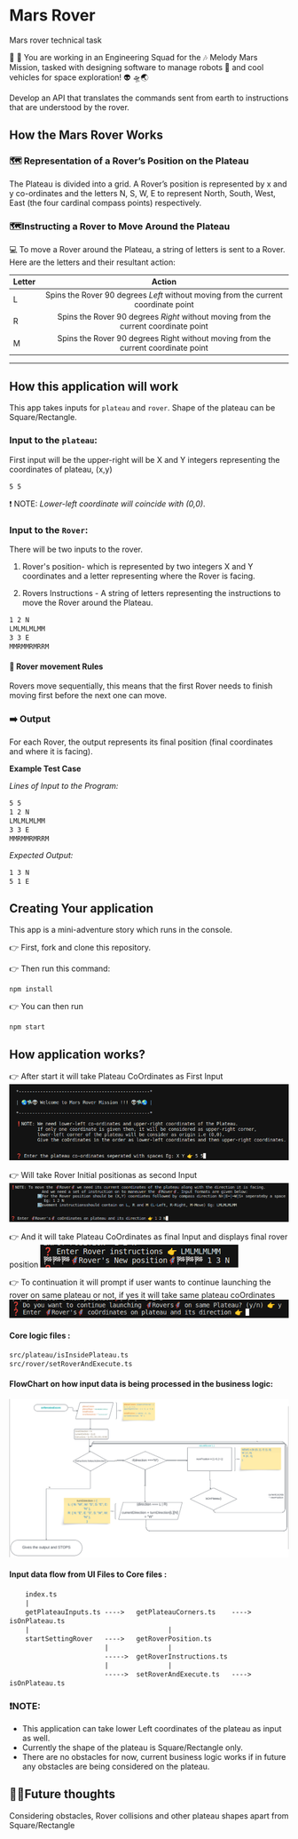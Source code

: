 # Mars Rover

Mars rover technical task

👾 🚀 You are working in an Engineering Squad for the 🎶 Melody Mars Mission, tasked with designing software to manage robots 🤖 and
cool vehicles for space exploration! 👽 🛸🌏

Develop an API that translates the commands sent from earth to instructions that are understood by the rover.

## How the Mars Rover Works

### 🗺 Representation of a Rover’s Position on the Plateau

The Plateau is divided into a grid. A Rover’s position is represented by x and y co-ordinates and the letters N, S, W, E to represent North,
South, West, East (the four cardinal compass points) respectively.

### 🗺Instructing a Rover to Move Around the Plateau

💻 To move a Rover around the Plateau, a string of letters is sent to a Rover.
Here are the letters and their resultant action:

| Letter |                                       Action                                        |
| :----- | :---------------------------------------------------------------------------------: |
| L      | Spins the Rover 90 degrees _Left_ without moving from the current coordinate point  |
| R      | Spins the Rover 90 degrees _Right_ without moving from the current coordinate point |
| M      |  Spins the Rover 90 degrees Right without moving from the current coordinate point  |

---

## How this application will work

This app takes inputs for `plateau` and `rover`.
Shape of the plateau can be Square/Rectangle.

### Input to the `plateau`:

First input will be the upper-right will be X and Y integers representing the coordinates of plateau, (x,y)

```
5 5
```

❗ NOTE: _Lower-left coordinate will coincide with (0,0)_.

### Input to the `Rover`:

There will be two inputs to the rover.

1. Rover's position- which is represented by two integers X and Y coordinates and a letter representing where the Rover is facing.

2. Rovers Instructions - A string of letters representing the instructions to move the Rover around the Plateau.

```
1 2 N
LMLMLMLMM
3 3 E
MMRMMRMRRM
```

#### 📏 Rover movement Rules

Rovers move sequentially, this means that the first Rover needs to finish moving first before the next one can move.

### ➡️ Output

For each Rover, the output represents its final position (final coordinates and where it is facing).

**Example Test Case**

_Lines of Input to the Program:_

```
5 5
1 2 N
LMLMLMLMM
3 3 E
MMRMMRMRRM

```

_Expected Output:_

```
1 3 N
5 1 E

```

## Creating Your application

This app is a mini-adventure story which runs in the console.

👉 First, fork and clone this repository.

👉 Then run this command:

```
npm install

```

👉 You can then run

```
npm start
```

## How application works?

👉 After start it will take Plateau CoOrdinates as First Input
![plateauInputs](images/plateauInputs.png)

👉 Will take Rover Initial positionas as second Input
![RoverCoordinatesInput](images/RoverCoordinatesInput.png)

👉 And it will take Plateau CoOrdinates as final Input and displays final rover position
![RoverInstructions](images/RoverInstructions.png)

👉 To continuation it will prompt if user wants to continue launching the rover on same plateau or not, if yes it will take same plateau coOrdinates
![YesOrNoPrompt](images/YesOrNoPrompt.png)

#### Core logic files :

```
src/plateau/isInsidePlateau.ts
src/rover/setRoverAndExecute.ts
```

#### FlowChart on how input data is being processed in the business logic:

[![flowChart](images/businessLogicFlowChart.png)](images/MarsRoverFlowChart.pdf)<base target="_blank">

#### Input data flow from UI Files to Core files :

```
    index.ts
    |
    getPlateauInputs.ts ---->   getPlateauCorners.ts    ---->   isOnPlateau.ts
    |                                   |
    startSettingRover   ---->   getRoverPosition.ts
                        |               |
                        ----->  getRoverInstructions.ts
                        |               |
                        ----->  setRoverAndExecute.ts   ---->   isOnPlateau.ts

```

### ❗NOTE:

- This application can take lower Left coordinates of the plateau as input as well.
- Currently the shape of the plateau is Square/Rectangle only.
- There are no obstacles for now, current business logic works if in future any obstacles are being considered on the plateau.

## 💁💡Future thoughts

Considering obstacles, Rover collisions and other plateau shapes apart from Square/Rectangle
